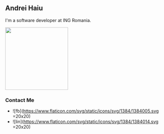 ## Andrei Haiu

I'm a software developer at ING Romania.

<img src="https://scontent-otp1-1.xx.fbcdn.net/v/t1.0-9/118708304_3243436889066981_6302561596042241851_o.jpg?_nc_cat=105&cb=846ca55b-311e05c7&_nc_sid=09cbfe&_nc_eui2=AeHVSPhfiOMDAkD07tjCdxKMe_VjvN82N3p79WO83zY3eg0SCbFLqnU_gZarudENqCvfqd-5QbgNDU-Xz5BWiOAu&_nc_ohc=dMsHW0nZMUoAX_381cz&_nc_ht=scontent-otp1-1.xx&oh=9d588ba225677246463b05454e0c4e78&oe=5FB3F225" width=200px height=200px></img>

### Contact Me
- ![fb](https://www.flaticon.com/svg/static/icons/svg/1384/1384005.svg =20x20)
- ![lin](https://www.flaticon.com/svg/static/icons/svg/1384/1384014.svg =20x20)
